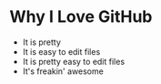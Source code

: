 # Why I Love GitHub

* It is pretty
* It is easy to edit files
* It is pretty easy to edit files
* It's freakin' awesome